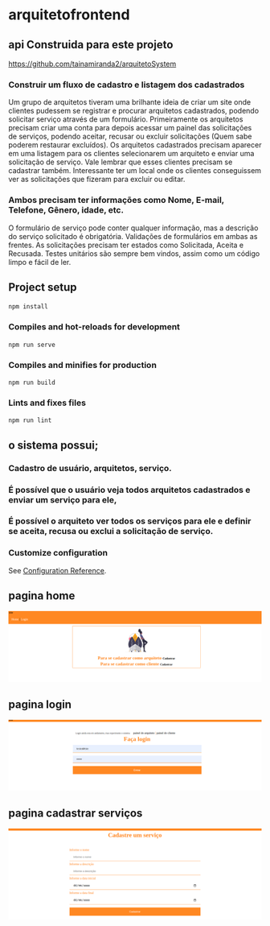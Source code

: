 # arquitetofrontend
## api Construida para este projeto 
https://github.com/tainamiranda2/arquitetoSystem
### Construir um fluxo de cadastro e listagem dos cadastrados
Um grupo de arquitetos tiveram uma brilhante ideia de criar um site onde clientes pudessem se registrar e procurar arquitetos cadastrados, podendo solicitar serviço através de um formulário.
Primeiramente os arquitetos precisam criar uma conta para depois acessar um painel das solicitações de serviços, podendo aceitar, recusar ou excluir solicitações (Quem sabe poderem restaurar excluídos).
Os arquitetos cadastrados precisam aparecer em uma listagem para os clientes selecionarem um arquiteto e enviar uma solicitação de serviço. Vale lembrar que esses clientes precisam se cadastrar também.
Interessante ter um local onde os clientes conseguissem ver as solicitações que fizeram para excluir ou editar.

### Ambos precisam ter informações como Nome, E-mail, Telefone, Gênero, idade, etc.
O formulário de serviço pode conter qualquer informação, mas a descrição do serviço solicitado é obrigatória.
Validações de formulários em ambas as frentes.
As solicitações precisam ter estados como Solicitada, Aceita e Recusada.
Testes unitários são sempre bem vindos, assim como um código limpo e fácil de ler.

## Project setup
```
npm install
```

### Compiles and hot-reloads for development
```
npm run serve
```

### Compiles and minifies for production
```
npm run build
```

### Lints and fixes files
```
npm run lint
```
## o sistema possui;
### Cadastro de usuário, arquitetos, serviço.
### É possível que o usuário veja todos arquitetos cadastrados e enviar um serviço para ele, 
### É possível o arquiteto ver todos os serviços para ele e definir se aceita, recusa ou exclui a solicitação de serviço.

### Customize configuration
See [Configuration Reference](https://cli.vuejs.org/config/).
## pagina home
<img src="./home.jpg"/>

## pagina login
<img src="./login.png"/>

## pagina cadastrar serviços 
<img src="./cadastroServico.png"/>
 
